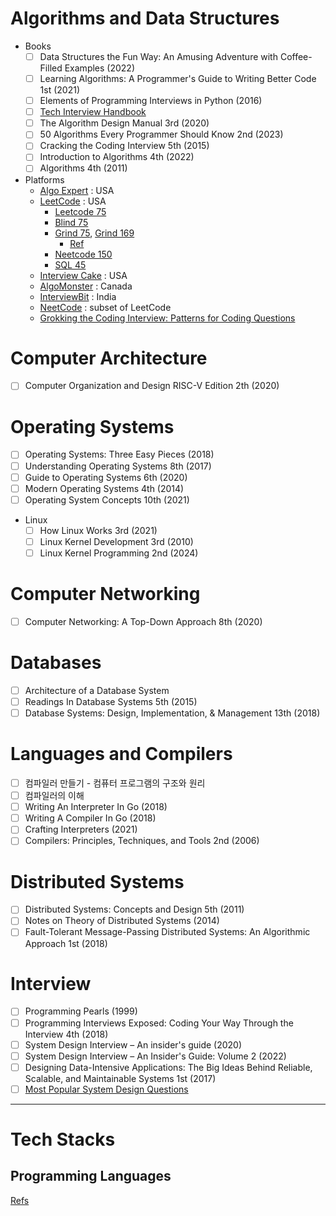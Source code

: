# Algorithms and Data Structures

* Books
    - [ ] Data Structures the Fun Way: An Amusing Adventure with Coffee-Filled Examples (2022)
    - [ ] Learning Algorithms: A Programmer's Guide to Writing Better Code 1st (2021)
    - [ ] Elements of Programming Interviews in Python (2016)
    - [ ] [Tech Interview Handbook](https://www.techinterviewhandbook.org/)
    - [ ] The Algorithm Design Manual 3rd (2020)
    - [ ] 50 Algorithms Every Programmer Should Know 2nd (2023)
    - [ ] Cracking the Coding Interview 5th (2015)
    - [ ] Introduction to Algorithms 4th (2022)
    - [ ] Algorithms 4th (2011)
* Platforms
    * [Algo Expert](https://www.algoexpert.io/product) : USA
    * [LeetCode](https://leetcode.com/) : USA
      * [Leetcode 75](https://leetcode.com/studyplan/leetcode-75/) 
      * [Blind 75](https://leetcode.com/problem-list/oizxjoit/)
      * [Grind 75](https://leetcode.com/problem-list/rab78cw1/), [Grind 169](https://leetcode.com/problem-list/rabvlt31/)
        * [Ref](https://www.techinterviewhandbook.org/grind75?weeks=26&hours=40) 
      * [Neetcode 150](https://neetcode.io/)
      * [SQL 45](https://leetcode.com/problem-list/o2qifkts/)
    * [Interview Cake](https://www.interviewcake.com/) : USA
    * [AlgoMonster](https://algo.monster/?sscid=11k8_6n0eu&) : Canada
    * [InterviewBit](https://www.interviewbit.com/) : India
    * [NeetCode](https://neetcode.io/) : subset of LeetCode
    * [Grokking the Coding Interview: Patterns for Coding Questions](https://www.designgurus.io/course/grokking-the-coding-interview?aff=kJSIoU)
      

# Computer Architecture

- [ ] Computer Organization and Design RISC-V Edition 2th (2020)

# Operating Systems

- [ ] Operating Systems: Three Easy Pieces (2018)
- [ ] Understanding Operating Systems 8th (2017)
- [ ] Guide to Operating Systems 6th (2020)
- [ ] Modern Operating Systems 4th (2014)
- [ ] Operating System Concepts 10th (2021)

* Linux
    - [ ] How Linux Works 3rd (2021)
    - [ ] Linux Kernel Development 3rd (2010)
    - [ ] Linux Kernel Programming 2nd (2024)

# Computer Networking

- [ ] Computer Networking: A Top-Down Approach 8th (2020)

# Databases

- [ ] Architecture of a Database System
- [ ] Readings In Database Systems 5th (2015)
- [ ] Database Systems: Design, Implementation, & Management 13th (2018)

# Languages and Compilers

- [ ] 컴파일러 만들기 - 컴퓨터 프로그램의 구조와 원리
- [ ] 컴파일러의 이해
- [ ] Writing An Interpreter In Go (2018)
- [ ] Writing A Compiler In Go (2018)
- [ ] Crafting Interpreters (2021)
- [ ] Compilers: Principles, Techniques, and Tools 2nd (2006)

# Distributed Systems

- [ ] Distributed Systems: Concepts and Design 5th (2011)
- [ ] Notes on Theory of Distributed Systems (2014)
- [ ] Fault-Tolerant Message-Passing Distributed Systems: An Algorithmic Approach 1st (2018)

# Interview

- [ ] Programming Pearls (1999)
- [ ] Programming Interviews Exposed: Coding Your Way Through the Interview 4th (2018)
- [ ] System Design Interview – An insider's guide (2020)
- [ ] System Design Interview – An Insider's Guide: Volume 2 (2022)
- [ ] Designing Data-Intensive Applications: The Big Ideas Behind Reliable, Scalable, and Maintainable Systems 1st (2017)
- [ ] [Most Popular System Design Questions](https://medium.com/coders-mojo/most-popular-system-design-questions-mega-compilation-45218129fe26)

------

# Tech Stacks

## Programming Languages

[Refs](https://gitlab.com/ljspg/lang)
